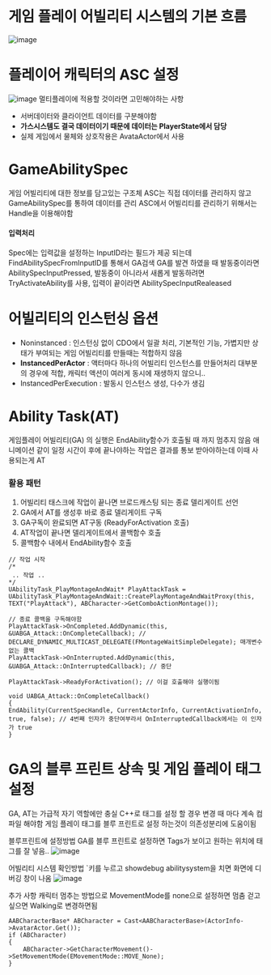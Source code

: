 # 게임 플레이 어빌리티 시스템의 기본 흐름
![image](https://github.com/m-mang2/unrealability/assets/135841268/eefdd510-6913-4098-8926-d75649c5c28f)

# 플레이어 캐릭터의 ASC 설정
![image](https://github.com/m-mang2/unrealability/assets/135841268/8351c4db-020a-497c-be61-415a6973f625)
멀티플레이에 적용할 것이라면 고민해야하는 사항
* 서버데이터와 클라이언트 데이터를 구분해야함
* **가스시스템도 결국 데이터이기 때문에 데이터는 PlayerState에서 담당**
* 실제 게임에서 물체와 상호작용은 AvataActor에서 사용

# GameAbilitySpec
게임 어빌리티에 대한 정보를 담고있는 구조체
ASC는 직접 데이터를 관리하지 않고 GameAbilitySpec를 통하여 데이터를 관리
ASC에서 어빌리티를 관리하기 위해서는 Handle을 이용해야함
#### 입력처리
Spec에는 입력값을 설정하는 InputID라는 필드가 제공 되는데 FindAbilitySpecFromInputID를 통해서 GA검색
GA를 발견 하였을 때 발동중이라면 AbilitySpecInputPressed, 발동중이 아니라서 새롭게 발동하려면 TryActivateAbility를 사용, 입력이 끝이라면 AbilitySpecInputRealeased

# 어빌리티의 인스턴싱 옵션
* Noninstanced : 인스턴싱 없이 CDO에서 일괄 처리, 기본적인 기능, 가볍지만 상태가 부여되는 게임 어빌리티를 만들때는 적합하지 않음
* **InstancedPerActor** : 액터마다 하나의 어빌리티 인스턴스를 만들어처리 대부분의 경우에 적합, 캐릭터 액션이 여러게 동시에 재생하지 않으니..
* InstancedPerExecution : 발동시 인스턴스 생성, 다수가 생김

# Ability Task(AT)
게임플레이 어빌리티(GA) 의 실행은 EndAbility함수가 호출될 때 까지 멈추지 않음
애니메이션 같이 일정 시간이 후에 끝나야하는 작업은 결과를 통보 받아야하는데 이때 사용되는게 AT

### 활용 패턴
1. 어빌리티 태스크에 작업이 끝나면 브로드캐스팅 되는 종료 델리게이트 선언
2. GA에서 AT를 생성후 바로 종료 델리게이트 구독
3. GA구독이 완료되면 AT구동 (ReadyForActivation 호출)
4. AT작업이 끝나면 델리게이트에서 콜백함수 호출
5. 콜백함수 내에서 EndAbility함수 호출
```
// 작업 시작
/*
 .. 작업 ..
*/
UAbilityTask_PlayMontageAndWait* PlayAttackTask = UAbilityTask_PlayMontageAndWait::CreatePlayMontageAndWaitProxy(this, TEXT("PlayAttack"), ABCharacter->GetComboActionMontage());

// 종료 콜백을 구독해야함
PlayAttackTask->OnCompleted.AddDynamic(this, &UABGA_Attack::OnCompleteCallback); // DECLARE_DYNAMIC_MULTICAST_DELEGATE(FMontageWaitSimpleDelegate); 매개변수 없는 콜백
PlayAttackTask->OnInterrupted.AddDynamic(this, &UABGA_Attack::OnInterruptedCallback); // 중단

PlayAttackTask->ReadyForActivation(); // 이걸 호출해야 실행이됨

void UABGA_Attack::OnCompleteCallback()
{
EndAbility(CurrentSpecHandle, CurrentActorInfo, CurrentActivationInfo, true, false); // 4번째 인자가 중단여부라서 OnInterruptedCallback에서는 이 인자가 true
}
```


# GA의 블루 프린트 상속 및 게임 플레이 태그 설정
GA, AT는 가급적 자기 역할에만 충실
C++로 태그를 설정 할 경우 변경 때 마다 계속 컴파일 해야함
게임 플레이 태그를 블루 프린트로 설정 하는것이 의존성분리에 도움이됨

블루프린트에 설정방법
GA를 블루 프린트로 설정하면 Tags가 보이고 원하는 위치에 태그를 잘 넣음..
![image](https://github.com/m-mang2/unrealability/assets/135841268/3aa7beb1-6b4a-4776-9385-ae15b544af87)



어빌리티 시스템 확인방법
`키를 누르고 showdebug abilitysystem을 치면 화면에 디버깅 창이 나옴
![image](https://github.com/m-mang2/unrealability/assets/135841268/3d7d3ae6-e6c2-40fd-ab66-1f3ae4906520)

추가 사항
캐릭터 멈추는 방법으로 MovementMode를 none으로 설정하면 멈춤 걷고싶으면 Walking로 변경하면됨
```
AABCharacterBase* ABCharacter = Cast<AABCharacterBase>(ActorInfo->AvatarActor.Get());
if (ABCharacter)
{
	ABCharacter->GetCharacterMovement()->SetMovementMode(EMovementMode::MOVE_None);
}
```
